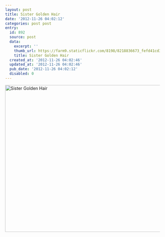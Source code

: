 ```yaml
---
layout: post
title: Sister Golden Hair
date: '2012-11-26 04:02:12'
categories: post post
entry:
  id: 892
  source: post
  data:
    excerpt: ''
    thumb_url: https://farm9.staticflickr.com/8198/8218836673_fefd41cd33_q.jpg
    title: Sister Golden Hair
  created_at: '2012-11-26 04:02:46'
  updated_at: '2012-11-26 04:02:46'
  pub_date: '2012-11-26 04:02:12'
  disabled: 0
---
```

<a href="http://www.flickr.com/photos/thenobot/8218836673/" title="Sister Golden Hair by thenobot, on Flickr"><img src="https://farm9.staticflickr.com/8198/8218836673_fefd41cd33_z.jpg" width="640" height="478" alt="Sister Golden Hair"></a>
